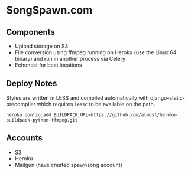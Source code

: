 SongSpawn.com
=============


Components
----------

 - Upload storage on S3
 - File conversion using ffmpeg running on Heroku (use the Linux 64 binary) and run in another process via Celery
 - Echonest for beat locations
 
Deploy Notes
------------

Styles are written in LESS and compiled automatically with django-static-precompiler which requires `lessc` to be available on the path.


    heroku config:add BUILDPACK_URL=https://github.com/almost/heroku-buildpack-python-ffmpeg.git

Accounts
--------

- S3
- Heroku
- Mailgun (have created spawnsong account)


